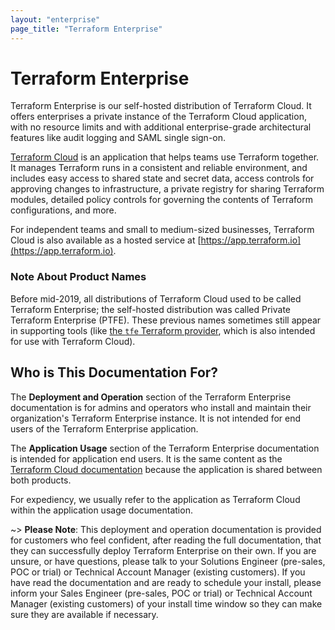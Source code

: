 ```yaml
---
layout: "enterprise"
page_title: "Terraform Enterprise"
---
```


# Terraform Enterprise

Terraform Enterprise is our self-hosted distribution of Terraform Cloud. It offers enterprises a private instance of the Terraform Cloud application, with no resource limits and with additional enterprise-grade architectural features like audit logging and SAML single sign-on.

[Terraform Cloud](https://www.hashicorp.com/products/terraform/) is an application that helps teams use Terraform together. It manages Terraform runs in a consistent and reliable environment, and includes easy access to shared state and secret data, access controls for approving changes to infrastructure, a private registry for sharing Terraform modules, detailed policy controls for governing the contents of Terraform configurations, and more.

For independent teams and small to medium-sized businesses, Terraform Cloud is also available as a hosted service at [https://app.terraform.io](https://app.terraform.io).

### Note About Product Names

Before mid-2019, all distributions of Terraform Cloud used to be called Terraform Enterprise; the self-hosted distribution was called Private Terraform Enterprise (PTFE). These previous names sometimes still appear in supporting tools (like [the `tfe` Terraform provider](https://registry.terraform.io/providers/hashicorp/tfe/latest), which is also intended for use with Terraform Cloud).

## Who is This Documentation For?

The **Deployment and Operation** section of the Terraform Enterprise documentation is for admins and operators who install and maintain their organization's Terraform Enterprise instance. It is not intended for end users of the Terraform Enterprise application.

The **Application Usage** section of the Terraform Enterprise documentation is intended for application end users. It is the same content as the [Terraform Cloud documentation](/docs/cloud/index.html) because the application is shared between both products. 

For expediency, we usually refer to the application as Terraform Cloud within the application usage documentation.

~> **Please Note**: This deployment and operation documentation is provided for customers who feel confident, after reading the full documentation, that they can successfully deploy Terraform Enterprise on their own. If you are unsure, or have questions, please talk to your Solutions Engineer (pre-sales, POC or trial) or Technical Account Manager (existing customers). If you have read the documentation and are ready to schedule your install, please inform your Sales Engineer (pre-sales, POC or trial) or Technical Account Manager (existing customers) of your install time window so they can make sure they are available if necessary.
